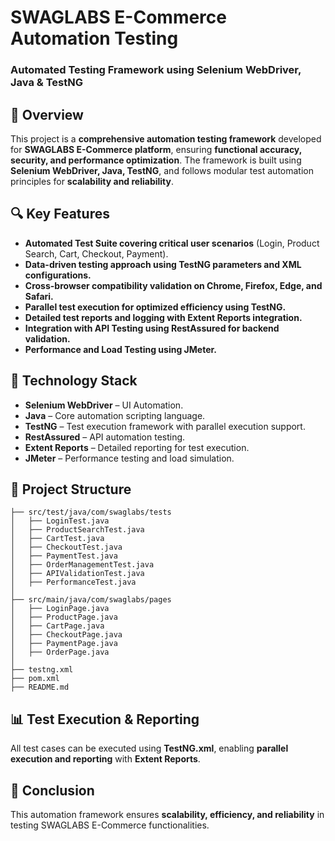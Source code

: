 # **SWAGLABS E-Commerce Automation Testing**  
### **Automated Testing Framework using Selenium WebDriver, Java & TestNG**  

## 📌 **Overview**  
This project is a **comprehensive automation testing framework** developed for **SWAGLABS E-Commerce platform**, ensuring **functional accuracy, security, and performance optimization**. The framework is built using **Selenium WebDriver, Java, TestNG**, and follows modular test automation principles for **scalability and reliability**.  

## 🔍 **Key Features**  
- **Automated Test Suite covering critical user scenarios** (Login, Product Search, Cart, Checkout, Payment).  
- **Data-driven testing approach using TestNG parameters and XML configurations.**  
- **Cross-browser compatibility validation on Chrome, Firefox, Edge, and Safari.**  
- **Parallel test execution for optimized efficiency using TestNG.**  
- **Detailed test reports and logging with Extent Reports integration.**  
- **Integration with API Testing using RestAssured for backend validation.**  
- **Performance and Load Testing using JMeter.**  

## 🚀 **Technology Stack**  
- **Selenium WebDriver** – UI Automation.  
- **Java** – Core automation scripting language.  
- **TestNG** – Test execution framework with parallel execution support.  
- **RestAssured** – API automation testing.  
- **Extent Reports** – Detailed reporting for test execution.  
- **JMeter** – Performance testing and load simulation.  

## 📂 **Project Structure**  
```
├── src/test/java/com/swaglabs/tests
│   ├── LoginTest.java
│   ├── ProductSearchTest.java
│   ├── CartTest.java
│   ├── CheckoutTest.java
│   ├── PaymentTest.java
│   ├── OrderManagementTest.java
│   ├── APIValidationTest.java
│   ├── PerformanceTest.java
│   
├── src/main/java/com/swaglabs/pages
│   ├── LoginPage.java
│   ├── ProductPage.java
│   ├── CartPage.java
│   ├── CheckoutPage.java
│   ├── PaymentPage.java
│   ├── OrderPage.java
│   
├── testng.xml  
├── pom.xml  
├── README.md  
```

## 📊 **Test Execution & Reporting**  
All test cases can be executed using **TestNG.xml**, enabling **parallel execution and reporting** with **Extent Reports**.   

## 🎯 **Conclusion**  
This automation framework ensures **scalability, efficiency, and reliability** in testing SWAGLABS E-Commerce functionalities. 









